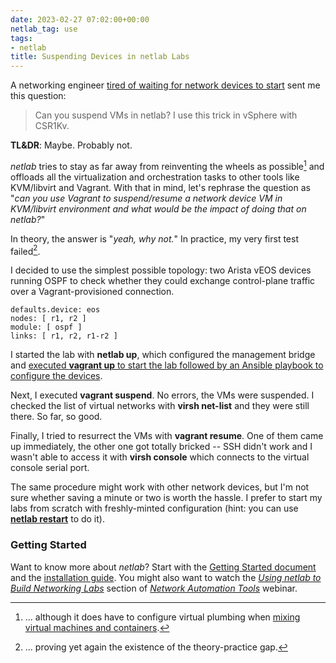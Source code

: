 ```yaml
---
date: 2023-02-27 07:02:00+00:00
netlab_tag: use
tags:
- netlab
title: Suspending Devices in netlab Labs
---
```

A networking engineer [tired of waiting for network devices to start](https://blog.ipspace.net/2023/02/virtual-device-boot-times.html) sent me this question:

> Can you suspend VMs in netlab? I use this trick in vSphere with CSR1Kv.

**TL&DR**: Maybe. Probably not.
<!--more-->
_netlab_ tries to stay as far away from reinventing the wheels as possible[^VP] and offloads all the virtualization and orchestration tasks to other tools like KVM/libvirt and Vagrant. With that in mind, let's rephrase the question as "_can you use Vagrant to suspend/resume a network device VM in KVM/libvirt environment and what would be the impact of doing that on netlab?_"

[^VP]: ... although it does have to configure virtual plumbing when [mixing virtual machines and containers](/2023/02/netlab-vm-containers.html).

In theory, the answer is "_yeah, why not._" In practice, my very first test failed[^GTP].

I decided to use the simplest possible topology: two Arista vEOS devices running OSPF to check whether they could exchange control-plane traffic over a Vagrant-provisioned connection.

[^GTP]: ... proving yet again the existence of the theory-practice gap.

```
defaults.device: eos
nodes: [ r1, r2 ]
module: [ ospf ]
links: [ r1, r2, r1-r2 ]
```

I started the lab with **netlab up**, which configured the management bridge and [executed **vagrant up** to start the lab followed by an Ansible playbook to configure the devices](https://netsim-tools.readthedocs.io/en/latest/netlab/up.html).

Next, I executed **vagrant suspend**. No errors, the VMs were suspended. I checked the list of virtual networks with **virsh net-list** and they were still there. So far, so good.

Finally, I tried to resurrect the VMs with **vagrant resume**. One of them came up immediately, the other one got totally bricked -- SSH didn't work and I wasn't able to access it with **virsh console** which connects to the virtual console serial port.

The same procedure might work with other network devices, but I'm not sure whether saving a minute or two is worth the hassle. I prefer to start my labs from scratch with freshly-minted configuration (hint: you can use **[netlab restart](https://netsim-tools.readthedocs.io/en/latest/netlab/restart.html)** to do it).

### Getting Started

Want to know more about *netlab*? Start with the [Getting Started document](https://netsim-tools.readthedocs.io/en/latest/tutorials.html) and the [installation guide](https://netsim-tools.readthedocs.io/en/latest/install.html). You might also want to watch the _[Using netlab to Build Networking Labs](https://my.ipspace.net/bin/list?id=NetTools#NETLAB)_ section of  _[Network Automation Tools](https://www.ipspace.net/Network_Automation_Tools)_ webinar.


